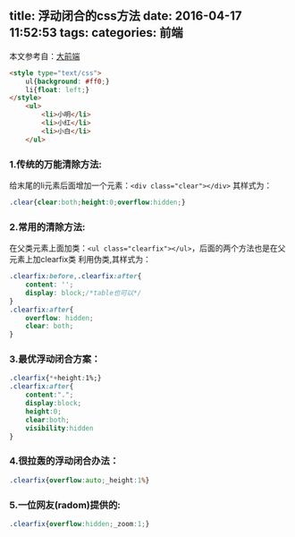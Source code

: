 title: 浮动闭合的css方法
date: 2016-04-17 11:52:53
tags:
categories: 前端
---
本文参考自：[大前端](http://www.daqianduan.com/3606.html)
``` html
<style type="text/css">
    ul{background: #ff0;}
    li{float: left;}
</style>
    <ul>
        <li>小明</li>
        <li>小红</li>
        <li>小白</li>
    </ul>
```
### 1.传统的万能清除方法:
给末尾的li元素后面增加一个元素：`<div class="clear"></div>`
其样式为：
``` css
.clear{clear:both;height:0;overflow:hidden;}
```
### 2.常用的清除方法:
在父类元素上面加类：`<ul class="clearfix"></ul>`，后面的两个方法也是在父元素上加clearfix类
利用伪类,其样式为：
``` css
.clearfix:before,.clearfix:after{
    content: '';
    display: block;/*table也可以*/
}
.clearfix:after{
    overflow: hidden;
    clear: both;
}
```
### 3.最优浮动闭合方案：

``` css
.clearfix{*+height:1%;}
.clearfix:after{
    content:".";
    display:block;
    height:0;
    clear:both;
    visibility:hidden
}
```
<!-- more -->
### 4.很拉轰的浮动闭合办法：
``` css
.clearfix{overflow:auto;_height:1%}
```

### 5.一位网友(radom)提供的:
``` css
.clearfix{overflow:hidden;_zoom:1;}
```

